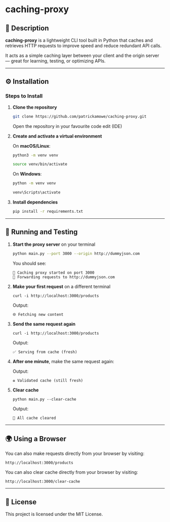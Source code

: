 # caching-proxy

## 📘 Description
**caching-proxy** is a lightweight CLI tool built in Python that caches and retrieves HTTP requests to improve speed and reduce redundant API calls.

It acts as a simple caching layer between your client and the origin server — great for learning, testing, or optimizing APIs.

---

## ⚙️ Installation

### Steps to Install

1. **Clone the repository**
   ```bash
   git clone https://github.com/patrickamowe/caching-proxy.git
   ```
   Open the repository in your favourite code edit (IDE)


2. **Create and activate a virtual environment**

    On **macOS/Linux**:
   ```bash
   python3 -m venv venv
   ```
   
   ```bash
   source venv/bin/activate
   ```

   On **Windows**:
    ```bash
   python -m venv venv
   ```

   ```bash
   venv\Scripts\activate
   ```

3. **Install dependencies**
   ```bash
   pip install -r requirements.txt
   ```

---

## 🚀 Running and Testing

1. **Start the proxy server** on your terminal
   ```bash
   python main.py --port 3000 --origin http://dummyjson.com
   ```
   You should see:
   ```
   🚀 Caching proxy started on port 3000  
   🔗 Forwarding requests to http://dummyjson.com
   ```

2. **Make your first request** on a different terminal
   ```
   curl -i http://localhost:3000/products
   ```
   Output:
   ```
   🌐 Fetching new content
   ```

3. **Send the same request again**
   ```
   curl -i http://localhost:3000/products
   ```
   Output:
   ```
   ✅ Serving from cache (fresh)
   ```

4. **After one minute**, make the same request again:
    
    Output:
    ```
    ♻️ Validated cache (still fresh)
    ```
   
5. **Clear cache**
    ```
   python main.py --clear-cache
   ```
    Output:
    ```
    🧹 All cache cleared
    ```

---

## 🌍 Using a Browser
You can also make requests directly from your browser by visiting:
```
http://localhost:3000/products
```

You can also clear cache directly from your browser by visiting:
```
http://localhost:3000/clear-cache
```

---

## 📘 License
This project is licensed under the MIT License.